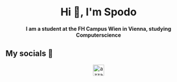 <div align="center">
    <h1 align="center">Hi 👋, I'm Spodo</h1>
    <h4 align="center"> I am a student at the FH Campus Wien in Vienna, studying Computerscience </h4>
</div>

<h2> My socials 📲</h2>
    <p align="center"> 
        <a href="https://www.linkedin.com/in/thomas-winter-523111210/" target="blank">
            <img align="center" 
            src="https://img.shields.io/badge/linkedin-%231DA1F2.svg?style=for-the-badge&logo=linkedin&logoColor=white"
            alt="azzar" height="30"/>
        </a>
    </p>
